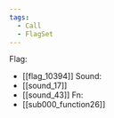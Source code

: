 ```yaml
---
tags:
  - Call
  - FlagSet
---
```

Flag:
- [[flag_10394]]
Sound:
- [[sound_17]]
- [[sound_43]]
Fn:
- [[sub000_function26]]
